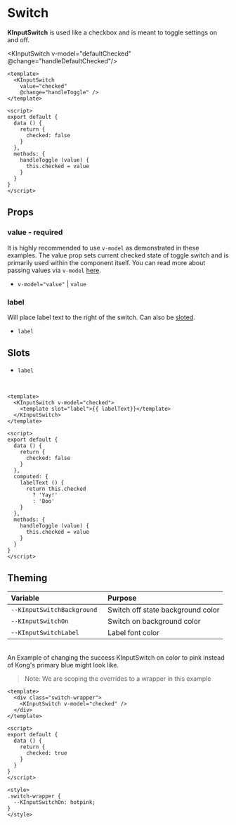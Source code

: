 # Switch

**KInputSwitch** is used like a checkbox and is meant to toggle settings on and off.

<KInputSwitch
  v-model="defaultChecked"
  @change="handleDefaultChecked"/>

```vue
<template>
  <KInputSwitch
    value="checked"
    @change="handleToggle" />
</template>

<script>
export default {
  data () {
    return {
      checked: false
    }
  },
  methods: {
    handleToggle (value) {
      this.checked = value
    }
  }
}
</script>
```

## Props
### value - required
It is highly recommended to use `v-model` as demonstrated in these examples. The value prop sets current checked state of toggle switch and is primarily used within the component itself. You can read more about passing values via `v-model` [here](https://vuejs.org/v2/guide/components.html#Using-v-model-on-Components).

- `v-model="value"` | `value`

### label
Will place label text to the right of the switch. Can also be [sloted](#slots).

- `label`

## Slots
- `label`

&nbsp;  
<KInputSwitch
  v-model="labelChecked">
  <template slot="label">{{ labelText}}</template>
</KInputSwitch>

```vue
<template>
  <KInputSwitch v-model="checked">
    <template slot="label">{{ labelText}}</template>
  </KInputSwitch>
</template>

<script>
export default {
  data () {
    return {
      checked: false
    }
  },
  computed: {
    labelText () {
      return this.checked
        ? 'Yay!'
        : 'Boo'
    }
  },
  methods: {
    handleToggle (value) {
      this.checked = value
    }
  }
}
</script>
```

## Theming
| Variable | Purpose
|:-------- |:-------
| `--KInputSwitchBackground `| Switch off state background color
| `--KInputSwitchOn`| Switch on background color
| `--KInputSwitchLabel` | Label font color

\
An Example of changing the success KInputSwitch on color to pink instead of Kong's primary blue might look like.  

> Note: We are scoping the overrides to a wrapper in this example

<template>
  <div class="switch-wrapper">
    <KInputSwitch v-model="themeChecked" />
  </div>
</template>

```vue
<template>
  <div class="switch-wrapper">
    <KInputSwitch v-model="checked" />
  </div>
</template>

<script>
export default {
  data () {
    return {
      checked: true
    }
  }
}
</script>

<style>
.switch-wrapper {
  --KInputSwitchOn: hotpink;
}
</style>
```

<style lang="scss">
.switch-wrapper {
  --KInputSwitchOn: hotpink;
}
</style>

<script>
export default {
  data () {
    return {
      defaultChecked: false,
      labelChecked: false,
      themeChecked: true
    }
  },
  computed: {
    labelText () {
      return this.labelChecked
        ? 'Yay!'
        : 'Boo'
    }
  },
  methods: {
    handleDefaultChecked (value) {
      this.defaultChecked = value
    },
    handleLabelChecked (value) {
      this.labelChecked = value
    }
  }
}
</script>
